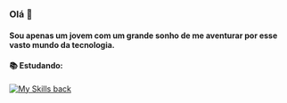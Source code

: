 ### Olá 👋

#### Sou apenas um jovem com um grande sonho de me aventurar por esse vasto mundo da tecnologia.

#### 📚 Estudando:
[![My Skills back](https://skillicons.dev/icons?i=java,spring,angular,aws,docker)](https://skillicons.dev)
